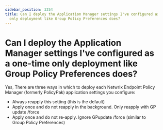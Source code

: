 ```yaml
---
sidebar_position: 3254
title: Can I deploy the Application Manager settings I've configured as a one-time
  only deployment like Group Policy Preferences does?
---
```


# Can I deploy the Application Manager settings I've configured as a one-time only deployment like Group Policy Preferences does?

Yes, There are three ways in which to deploy each Netwrix Endpoint Policy Manager (formerly PolicyPak) application settings you configure:

* Always reapply this setting (this is the default)
* Apply once and do not reapply in the background. Only reapply with GP update /force
* Apply once and do not re-apply. Ignore GPupdate /force (similar to Group Policy Preferences)